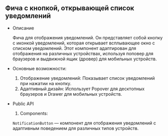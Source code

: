 ## Фича с кнопкой, открывающей список уведомлений
- Описание

  Фича для отображения уведомлений. Он представляет собой кнопку с иконкой уведомлений, которая открывает всплывающее окно с списком уведомлений. Этот компонент адаптирован для отображения на различных устройствах, используя поповер для браузеров и выдвижной ящик (дровер) для мобильных устройств.

- Основные возможности:

    1. Отображение уведомлений: Показывает список уведомлений при нажатии на кнопку.
    2. Адаптивный дизайн: Использует Popover для десктопных браузеров и Drawer для мобильных устройств.

- Public API

    1. Components:

    `NotificationButton` — компонент для отображения уведомлений с адаптивным поведением для различных типов устройств.